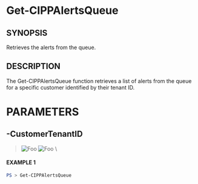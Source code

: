 # Get-CIPPAlertsQueue
## SYNOPSIS
Retrieves the alerts from the queue.
## DESCRIPTION
The Get-CIPPAlertsQueue function retrieves a list of alerts from the queue for a specific customer identified by their tenant ID.
# PARAMETERS

## **-CustomerTenantID**
> ![Foo](https://img.shields.io/badge/Type-String-Blue?) ![Foo](https://img.shields.io/badge/Mandatory-TRUE-Red?) \


 #### EXAMPLE 1
```powershell
PS > Get-CIPPAlertsQueue
```

